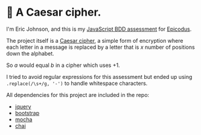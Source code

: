 :speak_no_evil: A Caesar cipher.
=======================

I'm Eric Johnson, and this is my [JavaScript BDD assessment](http://www.learnhowtoprogram.com/lessons/javascript-bdd-assessment) for [Epicodus](http://www.epicodus.com/).

The project itself is a [Caesar cipher](http://en.wikipedia.org/wiki/Caesar_cipher), a simple form of encryption where each letter in a message is replaced by a letter that is _x_ number of positions down the alphabet.  

So _a_ would equal _b_ in a cipher which uses +1.

I tried to avoid regular expressions for this assessment but ended up using `.replace(/\s+/g, '-')` to handle whitespace characters.

All dependencies for this project are included in the repo:
* [jquery](http://jquery.com/)
* [bootstrap](http://getbootstrap.com/)
* [mocha](http://visionmedia.github.io/mocha/)
* [chai](http://chaijs.com/)
